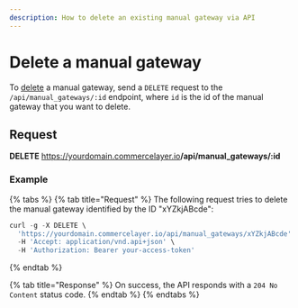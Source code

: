 ```yaml
---
description: How to delete an existing manual gateway via API
---
```


# Delete a manual gateway

To <a href="https://docs.commercelayer.io/developers/deleting-resources" target="_blank">delete</a> a manual gateway, send a `DELETE` request to the `/api/manual_gateways/:id` endpoint, where `id` is the id of the manual gateway that you want to delete.

## Request

**DELETE** https://yourdomain.commercelayer.io<b>/api/manual_gateways/:id</b>

### Example

{% tabs %}
{% tab title="Request" %}
The following request tries to delete the manual gateway identified by the ID "xYZkjABcde":

```javascript
curl -g -X DELETE \
  'https://yourdomain.commercelayer.io/api/manual_gateways/xYZkjABcde' \
  -H 'Accept: application/vnd.api+json' \
  -H 'Authorization: Bearer your-access-token'
```
{% endtab %}

{% tab title="Response" %}
On success, the API responds with a `204 No Content` status code.
{% endtab %}
{% endtabs %}

